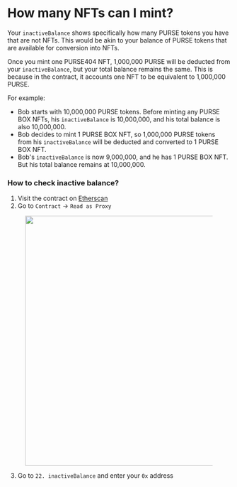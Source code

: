 # How many NFTs can I mint?

Your `inactiveBalance` shows specifically how many PURSE tokens you have that are not NFTs. This would be akin to your balance of PURSE tokens that are available for conversion into NFTs.

Once you mint one PURSE404 NFT, 1,000,000 PURSE will be deducted from your `inactiveBalance`, but your total balance remains the same. This is because in the contract, it accounts one NFT to be equivalent to 1,000,000 PURSE.

For example:

* Bob starts with 10,000,000 PURSE tokens. Before minting any PURSE BOX NFTs, his `inactiveBalance` is 10,000,000, and his total balance is also 10,000,000.
* Bob decides to mint 1 PURSE BOX NFT, so 1,000,000 PURSE tokens from his `inactiveBalance` will be deducted and converted to 1 PURSE BOX NFT.
* Bob's `inactiveBalance` is now 9,000,000, and he has 1 PURSE BOX NFT. But his total balance remains at 10,000,000.

### How to check inactive balance?

1. Visit the contract on [Etherscan](https://etherscan.io/address/0x95987b0cdC7F65d989A30B3B7132a38388c548Eb)
2. Go to `Contract` -> `Read as Proxy`

<figure><img src="https://lh7-us.googleusercontent.com/FBUHhE9t1lKFwWEHkXpCWNWw0VOiu5h8L37PqjpYf_7WA499ni_O-mlwoP7dUHlCS76UC0thQ-vlluVbhFLdggIRpzv2trps0zG56aMRbdC1-d4JeJEJcl_wAtrNYSeFuzD12aQ0Y_2aXXx1vQcIJe0" alt="" width="563"><figcaption></figcaption></figure>

3. Go to `22. inactiveBalance` and enter your `0x` address

<figure><img src="https://lh7-us.googleusercontent.com/wMtEribMA6qQ-lRrfeEE-UJK6ISmuVW0GW0aZifZeAek95oE_j6PHL-jyczg9Apou80mGRlISA1TR1ZKXp3C3CFfTVPWJ8zA6dtlHEP9KgzmDq69v9L5LX1TbSD_v8A_G7R9hqGTkB6ZVzwpV55Si48" alt=""><figcaption></figcaption></figure>
